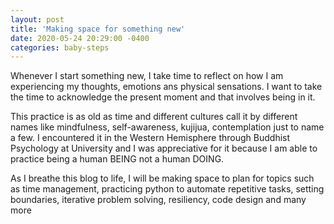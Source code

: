 ```yaml
---
layout: post
title: 'Making space for something new'
date: 2020-05-24 20:29:00 -0400
categories: baby-steps
---
```


Whenever I start something new, I take time to reflect on how I am experiencing my thoughts, emotions ans physical sensations. I want to take the time to acknowledge the present moment and that involves being in it.

This practice is as old as time and different cultures call it by different names like mindfulness, self-awareness, kujijua, contemplation just to name a few. I encountered it in the Western Hemisphere through Buddhist Psychology at University and I was appreciative for it because I am able to practice being a human BEING not a human DOING. 

As I breathe this blog to life, I will be making space to plan for topics such as time management, practicing python to automate repetitive tasks, setting boundaries, iterative problem solving, resiliency, code design and many more